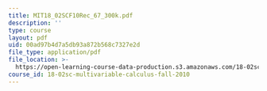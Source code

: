 ```yaml
---
title: MIT18_02SCF10Rec_67_300k.pdf
description: ''
type: course
layout: pdf
uid: 00ad97b4d7a5db93a872b568c7327e2d
file_type: application/pdf
file_location: >-
  https://open-learning-course-data-production.s3.amazonaws.com/18-02sc-multivariable-calculus-fall-2010/00ad97b4d7a5db93a872b568c7327e2d_MIT18_02SCF10Rec_67_300k.pdf
course_id: 18-02sc-multivariable-calculus-fall-2010
---
```

